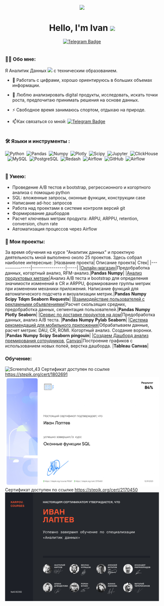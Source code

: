 <p align="center">
  <img src="https://mir-s3-cdn-cf.behance.net/project_modules/max_1200/38183340336339.577ba401a0cb2.gif" width="320"/>
</p>
<div id="badges" align="center">
  <h1>
 Hello, I'm Ivan
  <img src="https://media.giphy.com/media/hvRJCLFzcasrR4ia7z/giphy.gif" width="30px"/>
</h1>
  <a href="https://t.me/laptev512">
  <img src="https://img.shields.io/badge/Telegram-blue?logo=telegram&logoColor=white&style=for-the-badge" alt="Telegram Badge"/>
  </a>
</div>
<h1>
</h1>
  

### :man_technologist: Обо мне:
  Я Аналитик Данных <img src="https://media.giphy.com/media/WUlplcMpOCEmTGBtBW/giphy.gif" width="30"> с техническим образованием.
- :telescope: Работать с цифрами, хорошо ориентируюсь в больших объемах информации.

- :seedling: Люблю анализировать digital продукты, исследовать, искать точки роста, предпочитаю принимать решения на основе данных.

- :zap: Свободное время занимаюсь спортом, отдыхаю на природе.

- :mailbox:Как связаться со мной: [![Telegram Badge](https://img.shields.io/badge/Telegram-blue?logo=telegram&logoColor=white)](https://t.me/laptev512)

<h1>
</h1>

### :hammer_and_wrench: Языки и инструменты :
<div>
  <img src="https://img.shields.io/badge/python-white?logo=python&style=for-the-badge" title="Python" alt="Python" height="40"/>&nbsp;
  <img src="https://img.shields.io/badge/pandas-white?logo=pandas&logoColor=blue&style=for-the-badge" title="Pandas" alt="Pandas" height="40"/>&nbsp;
  <img src="https://img.shields.io/badge/numpy-white?logo=numpy&logoColor=blue&style=for-the-badge" title="Numpy" alt="Numpy" height="40"/>&nbsp;
  <img src="https://img.shields.io/badge/plotly-white?logo=plotly&logoColor=blue&style=for-the-badge" title="Plotly" alt="Plotly" height="40"/>&nbsp;
  <img src="https://img.shields.io/badge/Scipy-white?logo=Scipy&logoColor=black&style=for-the-badge" title="Scipy" alt="Scipy" height="40"/>&nbsp;
  <img src="https://img.shields.io/badge/Jupyter_notebook-white?logo=Jupyter&style=for-the-badge" title="Jupyter" alt="Jupyter" height="40"/>&nbsp;
  <img src="https://img.shields.io/badge/Clickhouse-white?logo=Clickhouse&style=for-the-badge" title="ClickHouse" alt="ClickHouse" height="40"/>&nbsp;
  <img src="https://img.shields.io/badge/mySQL-white?logo=mySQL&s&style=for-the-badge" title="MySQL"  alt="MySQL" height="40"/>&nbsp;
  <img src="https://img.shields.io/badge/PostgreSQL-white?logo=PostgreSQL&s&style=for-the-badge" title="PostgreSQL" alt="PostgreSQL" height="40"/>&nbsp;
  <img src="https://img.shields.io/badge/redash-white?logo=redash&logoColor=black&style=for-the-badge" title="Redash" alt="Redash" height="40"/>&nbsp;
  <img src="https://img.shields.io/badge/Tableau-white?logo=Tableau&s&logoColor=yellow&style=for-the-badge" title="Airflow" alt="Airflow" height="40"/>&nbsp;
  <img src="https://img.shields.io/badge/github-white?logo=github&logoColor=black&style=for-the-badge" title="GitHub" alt="GitHub" height="40"/>&nbsp;
  <img src="https://img.shields.io/badge/Airflow-white?logo=Airflow&style=for-the-badge" title="Airflow" alt="Airflow" height="40"/>&nbsp;
</div>

<h1>
</h1>

### :metal: Умею:
<ul>
<li>Проведение А/В тестов и bootstrap, регрессионного и когортного анализа с помощью python
<li>SQL: вложенные запросы, оконные функции, конструкции case
<li>Написание ad-hoc запросов
<li>Работа над проектами в системе контроля версий git
<li>Формирование дашбордов
<li>Расчет ключевых метрик продукта: ARPU, ARPPU, retention, conversion, churn rate
<li>Автоматизация процессов через Airflow
</ul>

### :book: Мои проекты:
За время обучения на курсе "Аналитик данных" и проектную деятельность мной выполнено около 25 проектов. Здесь собрал наиболее интересные:
|Название проекта| Описание проекта| Стек|
|----------------|-----------------|-----|
|[Онлайн-магазин](https://github.com/laptev512/project_e_commerce_RFM/tree/main)|Предобработка данных, когортный анализ, RFM-анализ.|**Pandas** **Numpy**|
|[Анализ продуктовых метрик](https://github.com/laptev512/Bootstrap_A_B_testing)|Анализ А/B теста и bootstrap для определения значимости изменений в CR и ARPPU, формирование группы метрик при изменении механики приложения. Написание функций для автоматического подсчета и визуализации метрик.|**Pandas** **Numpy** **Scipy** **Tdqm** **Seaborn** **Requests**|
|[Взаимодействие пользователей с рекламными объявлениями](https://github.com/laptev512/interactions-of-advertisements)|Расчет скользящих средних, предобработка данных, сегментация пользователей.|**Pandas** **Numpy** **Plotly** **Seaborn**|
|[Сервис по доставке продуктов на дом](https://github.com/laptev512/cohort_ROMI_delivery)|Предобработка данных, анализ А/B теста. |**Pandas** **Numpy** **Pylab** **Seaborn**|
|[Система рекомендаций для мобильного приложения](https://github.com/laptev512/analysis_A-B_test)|Обрабатываем данные, расчет метрик: DAU, CR, ROMI. Когортный анализ. Создание воронки. |**Pandas** **Numpy** **Scipy** **Seaborn** **pingouin**|
|[Создаем Дашборд анализ премирования сотрудников](https://public.tableau.com/views/Monetary_16867321878180/Dashboardemployeebonuses?:language=en-US&publish=yes&:display_count=n&:origin=viz_share_link), [Canvas](https://github.com/laptev512/Tableau_Dashboard_bonuses/blob/main/Dashboard_Canvas_bonuses.pptx)|Построение графиков с использованием новых полей, верстка дашборда. |**Tableau** **Canvas**|

### Обучение:
![Screenshot_43](https://stepik.org/certificate/79a938fc384b16caffdb3b7341c48f5ace50c039.png?resolution=medium)
Сертификат доступен по ссылке https://stepik.org/cert/1802691
![Screenshot_SQL_window](stepik-certificate-95367-fdd743f_page-0001.jpg)
Сертификат доступен по ссылке https://stepik.org/cert/2170450
![Сертификат](https://raw.githubusercontent.com/laptev512/laptev512/main/certificate_karpov.jpg)

<!--
**laptev512/laptev512** is a ✨ _special_ ✨ repository because its `README.md` (this file) appears on your GitHub profile.

Here are some ideas to get you started:

- 🔭 I’m currently working on ...
- 🌱 I’m currently learning ...
- 👯 I’m looking to collaborate on ...
- 🤔 I’m looking for help with ...
- 💬 Ask me about ...
- 📫 How to reach me: ...
- 😄 Pronouns: ...
- ⚡ Fun fact: ...
-->
